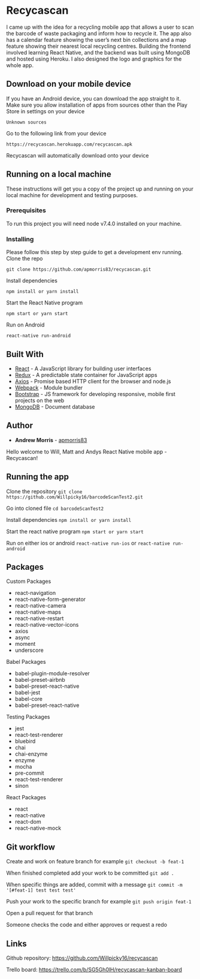 # Recycascan
I came up with the idea for a recycling mobile app that allows a user to scan the barcode of waste packaging and inform how to recycle it. The app also has a calendar feature showing the user’s next bin collections and a map feature showing their nearest local recycling centres. Building the frontend involved learning React Native, and the backend was built using MongoDB and hosted using Heroku. I also designed the logo and graphics for the whole app.
## Download on your mobile device
If you have an Android device, you can download the app straight to it.
Make sure you allow installation of apps from sources other than the Play Store in settings on your device
```
Unknown sources
```
Go to the following link from your device
```
https://recycascan.herokuapp.com/recycascan.apk
```
Recycascan will automatically download onto your device
## Running on a local machine
These instructions will get you a copy of the project up and running on your local machine for development and testing purposes.
### Prerequisites
To run this project you will need node v7.4.0 installed on your machine.
### Installing
Please follow this step by step guide to get a development env running.
Clone the repo
```
git clone https://github.com/apmorris83/recycascan.git
```
Install dependencies
```
npm install or yarn install
```
Start the React Native program 
```
npm start or yarn start
```
Run on Android
```
react-native run-android
```
## Built With
* [React](https://facebook.github.io/react/) - A JavaScript library for building user interfaces
* [Redux](http://redux.js.org/) - A predictable state container for JavaScript apps
* [Axios](https://www.npmjs.com/package/axios) - Promise based HTTP client for the browser and node.js
* [Webpack](https://webpack.github.io/docs/) - Module bundler
* [Bootstrap](http://getbootstrap.com/) - JS framework for developing responsive, mobile first projects on the web
* [MongoDB](https://www.mongodb.com/) - Document database
## Author
* **Andrew Morris** - [apmorris83](https://github.com/apmorris83)



Hello welcome to Will, Matt and Andys React Native mobile app - Recycascan!

## Running the app

Clone the repository `git clone https://github.com/Willpicky16/barcodeScanTest2.git`

Go into cloned file `cd barcodeScanTest2`

Install dependencies `npm install or yarn install`

Start the react native program `npm start or yarn start`

Run on either ios or android `react-native run-ios` or `react-native run-android`

## Packages

Custom Packages
- react-navigation
- react-native-form-generator
- react-native-camera
- react-native-maps
- react-native-restart
- react-native-vector-icons
- axios
- async
- moment
- underscore

Babel Packages
- babel-plugin-module-resolver
- babel-preset-airbnb
- babel-preset-react-native
- babel-jest
- babel-core
- babel-preset-react-native

Testing Packages
- jest
- react-test-renderer
- bluebird
- chai
- chai-enzyme
- enzyme
- mocha
- pre-commit
- react-test-renderer
- sinon

React Packages
- react
- react-native
- react-dom
- react-native-mock

## Git workflow

Create and work on feature branch for example `git checkout -b feat-1`

When finished completed add your work to be committed `git add .`

When specific things are added, commit with a message `git commit -m '[#feat-1] test test test'`

Push your work to the specific branch for example `git push origin feat-1`

Open a pull request for that branch

Someone checks the code and either approves or request a redo

## Links

Github repository: https://github.com/Willpicky16/recycascan

Trello board: https://trello.com/b/SG5Gh0lH/recycascan-kanban-board
